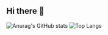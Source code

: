 ## Hi there 👋

<!--
**KaungHtetCho-22/KaungHtetCho-22** is a ✨ _special_ ✨ repository because its `README.md` (this file) appears on your GitHub profile.

Here are some ideas to get you started:

- 🔭 I’m currently working on ...
- 🌱 I’m currently learning ...
- 👯 I’m looking to collaborate on ...
- 🤔 I’m looking for help with ...
- 💬 Ask me about ...
- 📫 How to reach me: ...
- 😄 Pronouns: ...
- ⚡ Fun fact: ...
-->
![Anurag's GitHub stats](https://github-readme-stats.vercel.app/api?username=KaungHtetCho-22&theme=dark&show_icons=true)
![Top Langs](https://github-readme-stats.vercel.app/api/top-langs/?username=KaungHtetCho-22&hide_progress=true)
